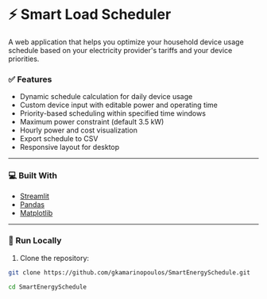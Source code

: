 # ⚡ Smart Load Scheduler

A web application that helps you optimize your household device usage schedule based on your electricity provider's tariffs and your device priorities.

### ✅ Features
- Dynamic schedule calculation for daily device usage
- Custom device input with editable power and operating time
- Priority-based scheduling within specified time windows
- Maximum power constraint (default 3.5 kW)
- Hourly power and cost visualization
- Export schedule to CSV
- Responsive layout for desktop

---

### 💻 Built With
- [Streamlit](https://streamlit.io/)
- [Pandas](https://pandas.pydata.org/)
- [Matplotlib](https://matplotlib.org/)

---

### 🚀 Run Locally

1. Clone the repository:
```bash
git clone https://github.com/gkamarinopoulos/SmartEnergySchedule.git

cd SmartEnergySchedule

